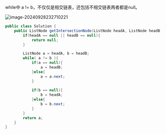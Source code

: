 while中 a != b，不仅仅是相交链表，还包括不相交链表两者都是null。

![image-20240928232710221](https://cdn.jsdelivr.net/gh/sword4869/pic1@main/images/202409282327272.png)

```java
public class Solution {
    public ListNode getIntersectionNode(ListNode headA, ListNode headB) {
        if(headA == null || headB == null){
            return null;
        }

        ListNode a = headA, b = headB;
        while( a != b ){
            if(a == null){
                a = headB;
            }else{
                a = a.next;
            }
            
            if(b == null){
                b = headA;
            }else{
                b = b.next;
            }
        }
        return a;
    }
}
```

